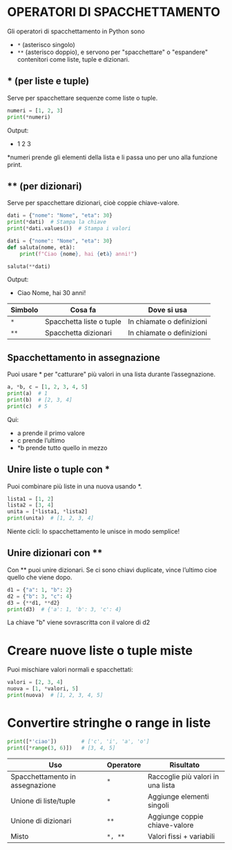 # OPERATORI DI SPACCHETTAMENTO

Gli operatori di spacchettamento in Python sono
- `*` (asterisco singolo)
- `**` (asterisco doppio), e servono per "spacchettare" o "espandere" contenitori come liste, tuple e dizionari.

## * (per liste e tuple)

Serve per spacchettare sequenze come liste o tuple.

```python
numeri = [1, 2, 3]
print(*numeri)
```

Output:

- 1 2 3

*numeri prende gli elementi della lista e li passa uno per uno alla funzione print.

## ** (per dizionari)

Serve per spacchettare dizionari, cioè coppie chiave-valore.

```python
dati = {"nome": "Nome", "eta": 30}
print(*dati)  # Stampa la chiave
print(*dati.values())  # Stampa i valori
```

```python
dati = {"nome": "Nome", "eta": 30}
def saluta(nome, età):
    print(f"Ciao {nome}, hai {età} anni!")

saluta(**dati)
```

Output:

- Ciao Nome, hai 30 anni!

Simbolo | Cosa fa | Dove si usa
--------|---------|----------------
`*` |  Spacchetta liste o tuple | In chiamate o definizioni
`**` | Spacchetta dizionari | In chiamate o definizioni

## Spacchettamento in assegnazione

Puoi usare * per "catturare" più valori in una lista durante l’assegnazione.

```python
a, *b, c = [1, 2, 3, 4, 5]
print(a)  # 1
print(b)  # [2, 3, 4]
print(c)  # 5
```
Qui:

- a prende il primo valore
- c prende l’ultimo
- *b prende tutto quello in mezzo

## Unire liste o tuple con *

Puoi combinare più liste in una nuova usando *.

```python
lista1 = [1, 2]
lista2 = [3, 4]
unita = [*lista1, *lista2]
print(unita)  # [1, 2, 3, 4]
```

Niente cicli: lo spacchettamento le unisce in modo semplice!

## Unire dizionari con **

Con ** puoi unire dizionari. Se ci sono chiavi duplicate, vince l’ultimo cioe quello che viene dopo.

```python
d1 = {"a": 1, "b": 2}
d2 = {"b": 3, "c": 4}
d3 = {**d1, **d2}
print(d3)  # {'a': 1, 'b': 3, 'c': 4}
```
La chiave "b" viene sovrascritta con il valore di d2

# Creare nuove liste o tuple miste

Puoi mischiare valori normali e spacchettati:

```python
valori = [2, 3, 4]
nuova = [1, *valori, 5]
print(nuova)  # [1, 2, 3, 4, 5]
```

# Convertire stringhe o range in liste
```python
print([*'ciao'])        # ['c', 'i', 'a', 'o']
print([*range(3, 6)])   # [3, 4, 5]
```

Uso | Operatore | Risultato
-----|-----------|----------------
Spacchettamento in assegnazione | `*` | Raccoglie più valori in una lista
Unione di liste/tuple | `*` | Aggiunge elementi singoli
Unione di dizionari | `**` | Aggiunge coppie chiave-valore
Misto | `*, **` | Valori fissi + variabili